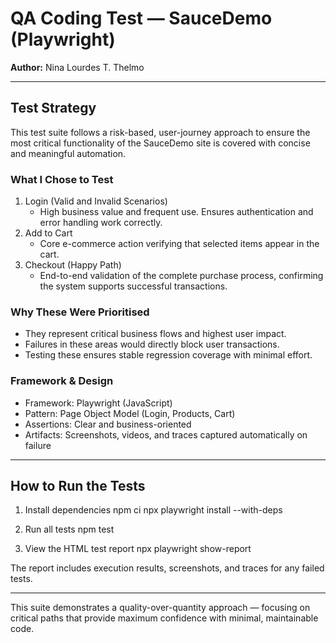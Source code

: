 # QA Coding Test — SauceDemo (Playwright)

**Author:** Nina Lourdes T. Thelmo

---

## Test Strategy

This test suite follows a risk-based, user-journey approach to ensure the most critical functionality of the SauceDemo site is covered with concise and meaningful automation.

### What I Chose to Test
1. Login (Valid and Invalid Scenarios)
   - High business value and frequent use. Ensures authentication and error handling work correctly.
2. Add to Cart
   - Core e-commerce action verifying that selected items appear in the cart.
3. Checkout (Happy Path)
   - End-to-end validation of the complete purchase process, confirming the system supports successful transactions.

### Why These Were Prioritised
- They represent critical business flows and highest user impact.
- Failures in these areas would directly block user transactions.
- Testing these ensures stable regression coverage with minimal effort.

### Framework & Design
- Framework: Playwright (JavaScript)
- Pattern: Page Object Model (Login, Products, Cart)
- Assertions: Clear and business-oriented
- Artifacts: Screenshots, videos, and traces captured automatically on failure

---

## How to Run the Tests

1. Install dependencies
   npm ci
   npx playwright install --with-deps

2. Run all tests
   npm test

3. View the HTML test report
   npx playwright show-report

The report includes execution results, screenshots, and traces for any failed tests.

---

This suite demonstrates a quality-over-quantity approach — focusing on critical paths that provide maximum confidence with minimal, maintainable code.
